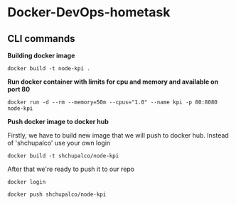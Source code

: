 # Docker-DevOps-hometask

## CLI commands

**Building docker image**

``
docker build -t node-kpi .
``

**Run docker container with limits for cpu and memory and available on port 80**

```
docker run -d --rm --memory=50m --cpus="1.0" --name kpi -p 80:8080 node-kpi
```

**Push docker image to docker hub**

Firstly, we have to build new image that we will push to docker hub. Instead of 'shchupalco' use your own login

```
docker build -t shchupalco/node-kpi
```

After that we're ready to push it to our repo

```
docker login

docker push shchupalco/node-kpi
```
